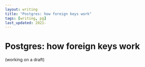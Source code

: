 ```yaml
---
layout: writing
title: "Postgres: how foreign keys work"
tags: [writing, pg]
last_updated: 2021-
---
```

# Postgres: how foreign keys work

(working on a draft)

<!--
Foreign key constraints are used to implement [referential integrity](https://en.wikipedia.org/wiki/Referential_integrity)
in a database.  Postgres' [documentation](https://www.postgresql.org/docs/current/ddl-constraints.html#DDL-CONSTRAINTS-FK)
on foreign keys gives the following example and description:

> Say you have the product table that we have used several times already:
>
>```
> CREATE TABLE products (
>    product_no integer PRIMARY KEY,
>    name text,
>    price numeric
> );
> ```
> Let's also assume you have a table storing orders of those products. We want to ensure that the orders table only contains orders of products that actually exist. So we define a foreign key constraint in the orders table that references the products table:
> 
>```
> CREATE TABLE orders (
>    order_id integer PRIMARY KEY,
>    product_no integer REFERENCES products (product_no),
>    quantity integer
> );
>```
> Now it is impossible to create orders with product_no entries that do not appear in the products table.
> We say that in this situation the orders table is the referencing table and the products table is the referenced table. Similarly, there are referencing and referenced columns.

Also:

> We know that the foreign keys disallow creation of orders that do not relate to any products. But what if a product is removed after an order is created that references it? SQL allows you to handle that as well. Intuitively, we have a few options:
>
> * Disallow deleting a referenced product
> 
> * Delete the orders as well
>
> * Something else?

So that's the user story of foreign keys.  In this post, I will delve into what Postgres does
internally to maintain the user-facing properties and invariants of foreign keys.
-->
